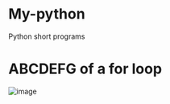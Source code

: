 # My-python
Python short programs

# ABCDEFG of a for loop
![image](https://user-images.githubusercontent.com/41402706/211270997-e8dbffe5-872d-4144-b0a9-d67b663ecc36.png)
